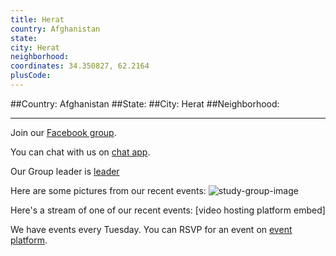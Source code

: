 ```yaml
---
title: Herat
country: Afghanistan
state: 
city: Herat
neighborhood: 
coordinates: 34.350827, 62.2164
plusCode:
---
```


##Country: Afghanistan
##State: 
##City: Herat
##Neighborhood: 
*****
Join our [Facebook group](https://www.facebook.com/groups/free.code.camp.herat).

You can chat with us on [chat app]().

Our Group leader is [leader]()

Here are some pictures from our recent events:
![study-group-image](https://scontent-dft4-2.xx.fbcdn.net/v/t1.0-0/p200x200/16142712_1380709768660732_3807276804030541539_n.jpg?oh=c25edd0bc923c2018e56c2da69073c9d&oe=59942E99)

Here's a stream of one of our recent events:
[video hosting platform embed]

We have events every Tuesday. You can RSVP for an event on [event platform]().
